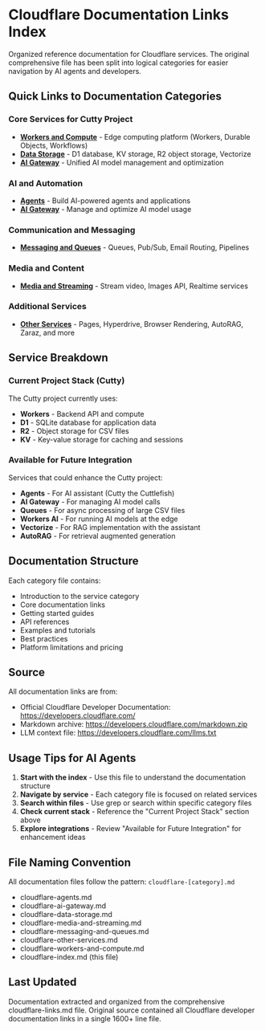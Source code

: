 # Cloudflare Documentation Links Index

Organized reference documentation for Cloudflare services. The original comprehensive file has been split into logical categories for easier navigation by AI agents and developers.

## Quick Links to Documentation Categories

### Core Services for Cutty Project
- **[Workers and Compute](./cloudflare-workers-and-compute.md)** - Edge computing platform (Workers, Durable Objects, Workflows)
- **[Data Storage](./cloudflare-data-storage.md)** - D1 database, KV storage, R2 object storage, Vectorize
- **[AI Gateway](./cloudflare-ai-gateway.md)** - Unified AI model management and optimization

### AI and Automation
- **[Agents](./cloudflare-agents.md)** - Build AI-powered agents and applications
- **[AI Gateway](./cloudflare-ai-gateway.md)** - Manage and optimize AI model usage

### Communication and Messaging
- **[Messaging and Queues](./cloudflare-messaging-and-queues.md)** - Queues, Pub/Sub, Email Routing, Pipelines

### Media and Content
- **[Media and Streaming](./cloudflare-media-and-streaming.md)** - Stream video, Images API, Realtime services

### Additional Services
- **[Other Services](./cloudflare-other-services.md)** - Pages, Hyperdrive, Browser Rendering, AutoRAG, Zaraz, and more

## Service Breakdown

### Current Project Stack (Cutty)
The Cutty project currently uses:
- **Workers** - Backend API and compute
- **D1** - SQLite database for application data
- **R2** - Object storage for CSV files
- **KV** - Key-value storage for caching and sessions

### Available for Future Integration
Services that could enhance the Cutty project:
- **Agents** - For AI assistant (Cutty the Cuttlefish)
- **AI Gateway** - For managing AI model calls
- **Queues** - For async processing of large CSV files
- **Workers AI** - For running AI models at the edge
- **Vectorize** - For RAG implementation with the assistant
- **AutoRAG** - For retrieval augmented generation

## Documentation Structure

Each category file contains:
- Introduction to the service category
- Core documentation links
- Getting started guides
- API references
- Examples and tutorials
- Best practices
- Platform limitations and pricing

## Source

All documentation links are from:
- Official Cloudflare Developer Documentation: https://developers.cloudflare.com/
- Markdown archive: https://developers.cloudflare.com/markdown.zip
- LLM context file: https://developers.cloudflare.com/llms.txt

## Usage Tips for AI Agents

1. **Start with the index** - Use this file to understand the documentation structure
2. **Navigate by service** - Each category file is focused on related services
3. **Search within files** - Use grep or search within specific category files
4. **Check current stack** - Reference the "Current Project Stack" section above
5. **Explore integrations** - Review "Available for Future Integration" for enhancement ideas

## File Naming Convention

All documentation files follow the pattern: `cloudflare-[category].md`
- cloudflare-agents.md
- cloudflare-ai-gateway.md
- cloudflare-data-storage.md
- cloudflare-media-and-streaming.md
- cloudflare-messaging-and-queues.md
- cloudflare-other-services.md
- cloudflare-workers-and-compute.md
- cloudflare-index.md (this file)

## Last Updated

Documentation extracted and organized from the comprehensive cloudflare-links.md file.
Original source contained all Cloudflare developer documentation links in a single 1600+ line file.
